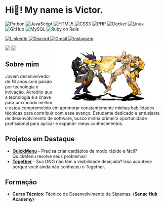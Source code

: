 <h1>Hi👋! My name is Victor.</h1> 
<p align="left">
<img src="https://cdn.jsdelivr.net/gh/devicons/devicon/icons/python/python-original.svg" alt="Python" height="40" width="50"/>
<img src="https://cdn.jsdelivr.net/gh/devicons/devicon/icons/javascript/javascript-original.svg" alt="JavaScript" height="40" width="50"/>
<img src="https://cdn.jsdelivr.net/gh/devicons/devicon/icons/html5/html5-original.svg" alt="HTML5" height="40" width="50"/>
<img src="https://cdn.jsdelivr.net/gh/devicons/devicon/icons/css3/css3-original.svg" alt="CSS3" height="40" width="50"/>
<img src="https://cdn.jsdelivr.net/gh/devicons/devicon/icons/php/php-original.svg" alt="PHP" height="40" width="50"/>
<img src="https://cdn.jsdelivr.net/gh/devicons/devicon/icons/docker/docker-original.svg" alt="Docker" height="40" width="50"/>
<img src="https://cdn.jsdelivr.net/gh/devicons/devicon/icons/linux/linux-original.svg" alt="Linux" height="40" width="50"/>
<img src="https://cdn.jsdelivr.net/gh/devicons/devicon/icons/github/github-original.svg" alt="GitHub" height="40" width="50"/>
<img src="https://cdn.jsdelivr.net/gh/devicons/devicon/icons/mysql/mysql-original.svg" alt="MySQL" height="40" width="50"/>
<img src="https://cdn.jsdelivr.net/gh/devicons/devicon/icons/rails/rails-plain-wordmark.svg" alt="Ruby on Rails" height="40" width="60"/> ‎ 
</p>

<p>
<a href="https://www.linkedin.com/in/antoniov1ctor/" target="_blank">
<img width="120" src="https://img.shields.io/badge/LinkedIn-%230077B5.svg?style=for-the-badge&logo=linkedin&logoColor=white" alt="LinkedIn"/>
</a>
<a href="https://discordapp.com/users/v11ctor12" target="_blank">
<img width="138" src="https://img.shields.io/badge/Discord-%235865F2.svg?style=for-the-badge&logo=discord&logoColor=white" alt="Discord"/>
</a>
<a href="mailto:antoniovictor.me@gmail.com" target="_blank">
<img width="115" src="https://img.shields.io/badge/Gmail-D14836?style=for-the-badge&logo=gmail&logoColor=white" alt="Gmail"/>
</a>
<a href="https://www.instagram.com/anntoniovic" target="_blank">
<img width="163" src="https://img.shields.io/badge/Instagram-%23E4405F.svg?style=for-the-badge&logo=instagram&logoColor=white" alt="Instagram"/>
</a>
<div> <img src="JojoClash.gif" width="340" align="right" alt="Jotaro" top="10px"/> </div>
</p>

<p align="left">
<img src="https://github-readme-stats.vercel.app/api?username=AntonioV1ctor&show_icons=true&theme=dracula&include_all_commits=true&count_private=true&hide_border=false" height="150" />
<img src="https://github-readme-stats.vercel.app/api/top-langs?username=AntonioV1ctor&layout=compact&langs_count=5&theme=dracula&hide_border=false" height="150" />
</p>

## Sobre mim
Jovem desenvolvedor de 16 anos com paixão por tecnologia e inovação. Acredito que a tecnologia é a chave para um mundo melhor e estou comprometido em aprimorar constantemente minhas habilidades técnicas para contribuir com esse avanço. Estudante dedicado e entusiasta de desenvolvimento de software, busco minha primeira oportunidade profissional para aplicar e expandir meus conhecimentos.

## Projetos em Destaque

- [**QuickMenu**](https://github.com/AntonioV1ctor/QuickMenu) - Precisa criar cardápios de modo rápido e fácil? QuickMenu resolve seus problemas!
- [**Together**](https://github.com/VoucherDesenvSenacHub/together) - Sua ONG não tem a visibilidade desejada? Isso acontece porque você ainda não conheceu o Together.

## Formação
- **Curso Técnico**: Técnico de Desenvolvimento de Sistemas. (**Senac Hub Academy**)
